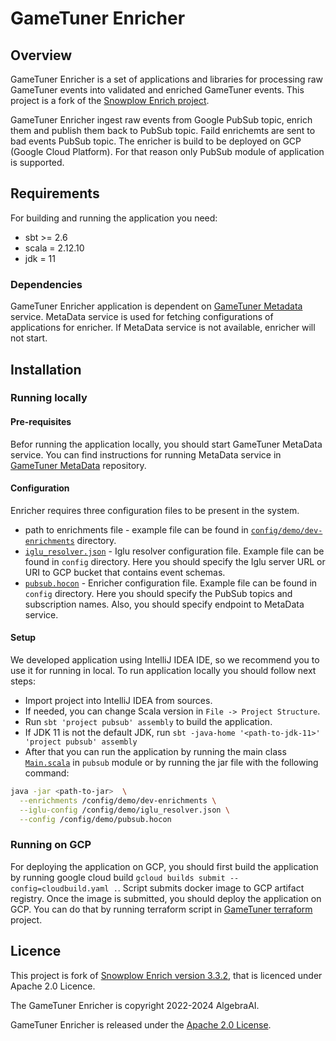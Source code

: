 
# GameTuner Enricher

## Overview

GameTuner Enricher is a set of applications and libraries for processing raw GameTuner events into validated and enriched GameTuner events. This project is a fork of the [Snowplow Enrich project][snowplow-enrich]. 

GameTuner Enricher ingest raw events from Google PubSub topic, enrich them and publish them back to PubSub topic. Faild enrichemts are sent to bad events PubSub topic. The enricher is build to be deployed on GCP (Google Cloud Platform). For that reason only PubSub module of application is supported.

## Requirements

For building and running the application you need:

- sbt >= 2.6
- scala = 2.12.10
- jdk = 11

### Dependencies

GameTuner Enricher application is dependent on [GameTuner Metadata][gametuner-metadata] service. MetaData service is used for fetching configurations of applications for enricher. If MetaData service is not available, enricher will not start.

## Installation

### Running locally

#### Pre-requisites

Befor running the application locally, you should start GameTuner MetaData service. You can find instructions for running MetaData service in [GameTuner MetaData][gametuner-metadata] repository.

#### Configuration

Enricher requires three configuration files to be present in the system.
- path to enrichments file - example file can be found in [`config/demo/dev-enrichments`][dev-enrichments] directory.
- [`iglu_resolver.json`][iglu-resolver] - Iglu resolver configuration file. Example file can be found in `config` directory. Here you should specify the Iglu server URL or URI to GCP bucket that contains event schemas.
- [`pubsub.hocon`][pubsub-hocon] - Enricher configuration file. Example file can be found in `config` directory. Here you should specify the PubSub topics and subscription names. Also, you should specify endpoint to MetaData service.

#### Setup

We developed application using IntelliJ IDEA IDE, so we recommend you to use it for running in local. To run application locally you should follow next steps:
- Import project into IntelliJ IDEA from sources. 
- If needed, you can change Scala version in `File -> Project Structure`.
- Run `sbt 'project pubsub' assembly` to build the application.
- If JDK 11 is not the default JDK, run `sbt -java-home '<path-to-jdk-11>' 'project pubsub' assembly`
- After that you can run the application by running the main class [`Main.scala`][run-class] in `pubsub` module or by running the jar file with the following command:

```bash
java -jar <path-to-jar>  \
  --enrichments /config/demo/dev-enrichments \
  --iglu-config /config/demo/iglu_resolver.json \
  --config /config/demo/pubsub.hocon
```

### Running on GCP

For deploying the application on GCP, you should first build the application by running google cloud build `gcloud builds submit --config=cloudbuild.yaml .`. Script submits docker image to GCP artifact registry. Once the image is submitted, you should deploy the application on GCP. You can do that by running terraform script in [GameTuner terraform][gametuner-terraform] project.

## Licence

This project is fork of [Snowplow Enrich version 3.3.2][snowplow-enrich-3.3.2], that is licenced under Apache 2.0 Licence.

The GameTuner Enricher is copyright 2022-2024 AlgebraAI.

GameTuner Enricher is released under the [Apache 2.0 License][license].

[snowplow-enrich]:https://github.com/snowplow/enrich
[gametuner-metadata]:https://github.com/GameTuner/metadata.git
[run-class]:modules/pubsub/src/main/scala/com/snowplowanalytics/snowplow/enrich/pubsub/Main.scala
[dev-enrichments]:config/demo/dev-enrichments
[iglu-resolver]:config/demo/iglu_resolver.json
[pubsub-hocon]:config/demo/pubsub.hocon
[snowplow-enrich-3.3.2]:https://github.com/snowplow/enrich/releases/tag/3.3.2
[gametuner-terraform]:https://github.com/GameTuner/gametuner-terraform-gcp.git
[license]: https://www.apache.org/licenses/LICENSE-2.0